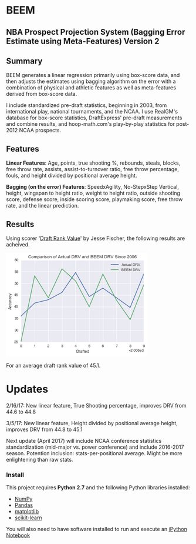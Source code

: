 # BEEM
## NBA Prospect Projection System (Bagging Error Estimate using Meta-Features) Version 2

## Summary

BEEM generates a linear regression primarily using box-score data, and then adjusts the estimates using bagging algorithm on the error with a combination of physical and athletic features as well as meta-features derived from box-score data.

I include standardized pre-draft statistics, beginning in 2003, from international play, national tournaments, and the NCAA. I use RealGM's database for box-score statistics, DraftExpress' pre-draft measurements and combine results, and hoop-math.com's play-by-play statistics for post-2012 NCAA prospects.

## Features

**Linear Features**: Age, points, true shooting %, rebounds, steals, blocks, free throw rate, assists, assist-to-turnover ratio, free throw percentage, fouls, and height divided by positional average height.

**Bagging (on the error) Features**: SpeedxAgility, No-StepxStep Vertical, height, wingspan to height ratio, weight to height ratio, outside shooting score, defense score, inside scoring score, playmaking score, free throw rate, and the linear prediction.

## Results

Using scorer '[Draft Rank Value](http://www.tothemean.com/2015/07/26/how-to-compare-draft-rankings.html)' by Jesse Fischer, the following results are acheived.

![results](https://github.com/matthewignal/BEEM/blob/master/Drafted.png)

For an average draft rank value of 45.1.

# Updates

2/16/17: New linear feature, True Shooting percentage, improves DRV from 44.6 to 44.8

3/5/17: New linear feature, Height divided by positional average height, improves DRV from 44.8 to 45.1

Next update (April 2017) will include NCAA conference statistics standardization (mid-major vs. power conference) and include 2016-2017 season. Potention inclusion: stats-per-positional average. Might be more enlightening than raw stats.

### Install

This project requires **Python 2.7** and the following Python libraries installed:

- [NumPy](http://www.numpy.org/)
- [Pandas](http://pandas.pydata.org)
- [matplotlib](http://matplotlib.org/)
- [scikit-learn](http://scikit-learn.org/stable/)

You will also need to have software installed to run and execute an [iPython Notebook](http://ipython.org/notebook.html)
